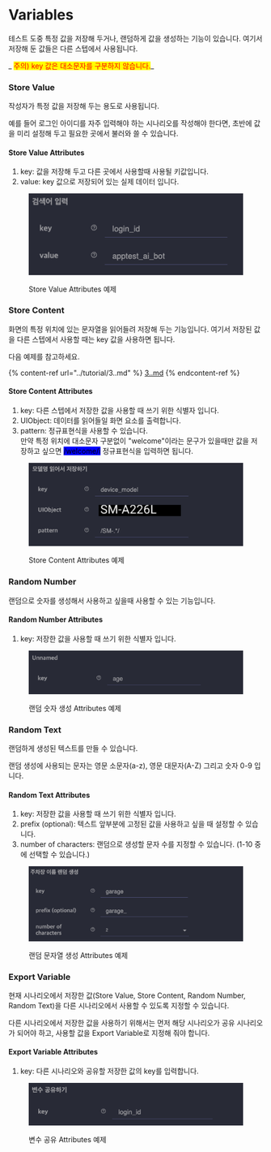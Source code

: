 # Variables

테스트 도중 특정 값을 저장해 두거나, 랜덤하게 값을 생성하는 기능이 있습니다. 여기서 저장해 둔 값들은 다른 스텝에서 사용됩니다.

&#x20;_ <mark style="color:red;">주의) key 값은 대소문자를 구분하지 않습니다.</mark>_

### Store Value

작성자가 특정 값을 저장해 두는 용도로 사용됩니다.

예를 들어 로그인 아이디를 자주 입력해야 하는 시나리오를 작성해야 한다면, 초반에 값을 미리 설정해 두고 필요한 곳에서 불러와 쓸 수 있습니다.

#### Store Value Attributes&#x20;

1. key: 값을 저장해 두고 다른 곳에서 사용할때 사용될 키값입니다.
2. value: key 값으로 저장되어 있는 실제 데이터 입니다.

<figure><img src="../.gitbook/assets/image (197).png" alt=""><figcaption><p>Store Value Attributes 예제</p></figcaption></figure>

### Store Content

화면의 특정 위치에 있는 문자열을 읽어들려 저장해 두는 기능입니다. 여기서 저장된 값을 다른 스텝에서 사용할 때는 key 값을 사용하면 됩니다.

다음 예제를 참고하세요.

{% content-ref url="../tutorial/3..md" %}
[3..md](../tutorial/3..md)
{% endcontent-ref %}

#### Store Content Attributes&#x20;

1. key: 다른 스텝에서 저장한 값을 사용할 때 쓰기 위한 식별자 입니다.
2. UIObject: 데이터를 읽어들일 화면 요소를 출력합니다.
3. pattern: 정규표현식을 사용할 수 있습니다.\
   만약 특정 위치에 대소문자 구분없이 "welcome"이라는 문구가 있을때만 값을 저장하고 싶으면 <mark style="background-color:blue;">/welcome/i</mark> 정규표현식을 입력하면 됩니다.

<figure><img src="../.gitbook/assets/image (94).png" alt=""><figcaption><p>Store Content Attributes 예제</p></figcaption></figure>

### Random Number

랜덤으로 숫자를 생성해서 사용하고 싶을때 사용할 수 있는 기능입니다.

#### Random Number Attributes&#x20;

1. key: 저장한 값을 사용할 때 쓰기 위한 식별자 입니다.

<figure><img src="../.gitbook/assets/image (154).png" alt=""><figcaption><p>랜덤 숫자 생성 Attributes 예제</p></figcaption></figure>

### Random Text

랜덤하게 생성된 텍스트를 만들 수 있습니다.

랜덤 생성에 사용되는 문자는 영문 소문자(a-z), 영문 대문자(A-Z) 그리고 숫자 0-9 입니다.

#### Random Text Attributes&#x20;

1. key: 저장한 값을 사용할 때 쓰기 위한 식별자 입니다.
2. prefix (optional): 텍스트 앞부분에 고정된 값을 사용하고 싶을 때 설정할 수 있습니다.
3. number of characters: 랜덤으로 생성할 문자 수를 지정할 수 있습니다. (1-10 중에 선택할 수 있습니다.)

<figure><img src="../.gitbook/assets/image (40).png" alt=""><figcaption><p>랜덤 문자열 생성 Attributes 예제</p></figcaption></figure>

### Export Variable

현재 시나리오에서 저장한 값(Store Value, Store Content, Random Number, Random Text)을 다른 시나리오에서 사용할 수 있도록 지정할 수 있습니다.

다른 시나리오에서 저장한 값을 사용하기 위해서는 먼저 해당 시나리오가 공유 시나리오가 되어야 하고, 사용할 값을 Export Variable로 지정해 줘야 합니다.&#x20;

#### Export Variable Attributes&#x20;

1. key: 다른 시나리오와 공유할 저장한 값의 key를 입력합니다.

<figure><img src="../.gitbook/assets/image (193).png" alt=""><figcaption><p>변수 공유 Attributes 예제</p></figcaption></figure>
